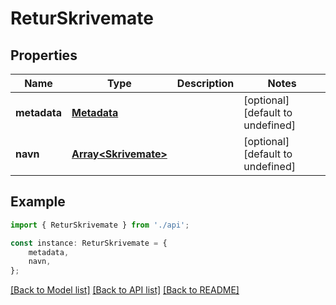 # ReturSkrivemate


## Properties

Name | Type | Description | Notes
------------ | ------------- | ------------- | -------------
**metadata** | [**Metadata**](Metadata.md) |  | [optional] [default to undefined]
**navn** | [**Array&lt;Skrivemate&gt;**](Skrivemate.md) |  | [optional] [default to undefined]

## Example

```typescript
import { ReturSkrivemate } from './api';

const instance: ReturSkrivemate = {
    metadata,
    navn,
};
```

[[Back to Model list]](../README.md#documentation-for-models) [[Back to API list]](../README.md#documentation-for-api-endpoints) [[Back to README]](../README.md)
